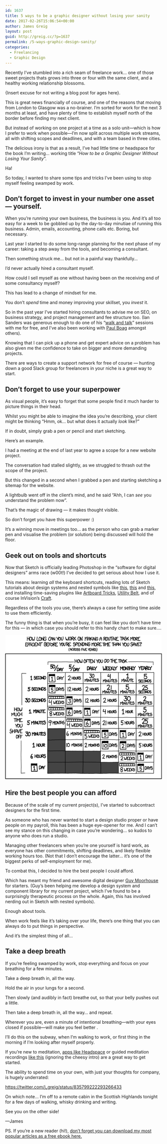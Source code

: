 ```yaml
---
id: 1637
title: 5 ways to be a graphic designer without losing your sanity
date: 2017-02-26T15:06:54+00:00
author: James Greig
layout: post
guid: http://greig.cc/?p=1637
permalink: /5-ways-graphic-design-sanity/
categories:
  - Freelancing
  - Graphic Design
---
```

Recently I’ve stumbled into a rich seam of freelance work… one of those sweet projects thats grows into three or four with the same client, and a healthy working relationship blossoms.

{Insert excuse for not writing a blog post for ages here}.

This is great news financially of course, and one of the reasons that moving from London to Glasgow was a no-brainer. I’m sorted for work for the next 3 months at least, and have plenty of time to establish myself north of the border before finding my next client.

But instead of working on one project at a time as a solo unit—which is how I prefer to work when possible—I’m now split across multiple work streams, all with shifting scopes and deadlines, and with a team based in three cities. 

The delicious irony is that as a result, I’ve had little time or headspace for the book I’m writing… working title “*How to be a Graphic Designer Without Losing Your Sanity*”.

Ha! 

So today, I wanted to share some tips and tricks I’ve been using to stop myself feeling swamped by work.

## Don’t forget to invest in your number one asset — yourself.

When you’re running your own business, the business is  you. And it’s all too easy for a week to be gobbled up by the day-to-day minutiae of running this business. Admin, emails, accounting, phone calls etc. Boring, but necessary.

Last year I started to do some long-range planning for the next phase of my career: taking a step away from the tools, and becoming a consultant.

Then something struck me… but not in a painful way thankfully…

I’d never actually hired a consultant myself.

How could I sell myself as one without having been on the receiving end of some consultancy myself? 

This has lead to a change of mindset for me.

You don’t _spend_ time and money improving your skillset, you _invest_ it. 

So in the past year I’ve started hiring consultants to advise me on SEO, on business strategy, and project management and fee structure too. (Ian Sanders was generous enough to do one of his “[walk and talk](http://iansanders.com/coaching)” sessions with me for free, and I’ve also been working with [Paul Boag](https://boagworld.com/boagworks/advice/) amongst others).

Knowing that I can pick up a phone and get expert advice on a problem has also given me the confidence to take on bigger and more demanding projects.

There are ways to create a support network for free of course — hunting down a good Slack group for freelancers in your niche is a great way to start.

## Don’t forget to use your superpower
As visual people, it’s easy to forget that some people find it much harder to picture things in their head.

Whilst you might be able to imagine the idea you’re describing, your client might be thinking “Hmm, ok… but what does it actually _look_ like?”

If in doubt, simply grab a pen or pencil and start sketching.

Here’s an example.

I had a meeting at the end of last year to agree a scope for a new website project.

The conversation had stalled slightly, as we struggled to thrash out the scope of the project.

But this changed in a second when I grabbed a pen and starting sketching a sitemap for the website.

A lightbulb went off in the client’s mind, and he said “Ahh, I can _see_ you understand the problem now”.

That’s the magic of drawing — it makes thought visible.

So don’t forget you have this superpower :)

It’s a winning move in meetings too… as the person who can grab a marker pen and visualise the problem (or solution) being discussed will hold the floor.

## Geek out on tools and shortcuts
Now that Sketch is officially leading Photoshop in the “software for digital designers” arms race (w00t!) I’ve decided to get serious about how I use it.

This means: learning _all_ the keyboard shortcuts, reading lots of Sketch tutorials about design systems and nested symbols like [this](https://medium.com/@lloyd/sketch-symbols-best-practices-now-that-nested-overrides-are-a-thing-9b651d3fe1a4#.3pk99nbaf), [this](https://medium.com/ux-power-tools/this-is-without-a-doubt-the-coolest-sketch-technique-youll-see-all-day-ddefa65ea959#.27hzkc45i) and [this](https://medium.com/ux-power-tools/i-didnt-know-sketch-could-do-that-182f2f2d811e#.2zkqeafot), and installing time-saving plugins like [Artboard Tricks](https://github.com/romannurik/Sketch-ArtboardTricks), [Utility Belt](https://github.com/frankko/UtilityBelt), and of course InVision’s [Craft](https://www.invisionapp.com/craft).


Regardless of the tools you use, there’s always a case for setting time aside to use them efficiently.

The funny thing is that when you’re busy, it can feel like you don’t have time for this — in which case you should refer to this handy chart to make sure....

<img src="/media/is_it_worth_the_time.png" alt="" width="571" height="464" class="alignnone size-full wp-image-1639" />

## Hire the best people you can afford
Because of the scale of my current project(s), I’ve started to subcontract designers for the first time.

As someone who has never wanted to start a design studio proper or have people on my payroll, this has been a huge eye-opener for me. And I can’t see my stance on this changing in case you’re wondering… so kudos to anyone who does run a studio.

Managing other freelancers when you’re one yourself is hard work, as everyone has other commitments, shifting deadlines, and likely flexible working hours too. (Not that I don’t encourage the latter… it’s one of the biggest perks of self-employment for me).

To combat this, I decided to hire the best people I could afford.

Which has meant my friend and awesome digital designer [Guy Moorhouse](https://futurefabric.co.uk/) for starters. (Guy’s been helping me develop a design system and component library for my current project, which I’ve found to be a surprisingly therapeutic process on the whole. Again, this has involved nerding out in Sketch with nested symbols).

Enough about tools.

When work feels like it’s taking over your life, there’s one thing that you can always do to put things in perspective. 

And it’s the simplest thing of all…

## Take a deep breath

If you’re feeling swamped by work, stop everything and focus on your breathing for a few minutes. 

Take a deep breath in, all the way.

Hold the air in your lungs for a second.

Then slowly (and audibly in fact) breathe out, so that your belly pushes out a little.

Then take a deep breath in, all the way… and repeat.

Wherever you are, even a minute of intentional breathing—with your eyes closed if possible—will make you feel better .

I’ll do this on the subway, when I’m walking to work, or first thing in the morning if I’m looking after myself properly.

If you’re new to meditation, [apps like Headspace](https://www.headspace.com/headspace-meditation-app) or guided meditation recordings [like this](https://www.youtube.com/watch?v=FulUfrfPXwk) (ignoring the cheesy intro) are a great way to get started.

The ability to spend time on your own, with just your thoughts for company, is hugely underrated:

https://twitter.com/j_greig/status/835799222293266433

On which note… I’m off to a remote cabin in the Scottish Highlands tonight for a few days of walking, whisky drinking and writing.

See you on the other side!

—James

PS. If you’re a new reader (hi!), [don’t forget you can download my most popular articles as a free ebook here.](https://gumroad.com/l/reset-your-brain)